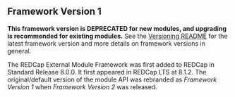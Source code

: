 ## Framework Version 1

**This framework version is DEPRECATED for new modules, and upgrading is recommended for existing modules.**  See the [Versioning README](README.md) for the latest framework version and more details on framework versions in general.

The REDCap External Module Framework was first added to REDCap in Standard Release 8.0.0. It first appeared in REDCap LTS at 8.1.2. The original/default version of the module API was rebranded as _Framework Version 1_ when _Framework Version 2_ was released.
